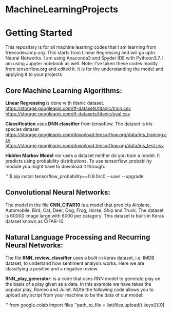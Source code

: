 # MachineLearningProjects


# Getting Started

This repositary is for all machine learning codes that I am learning from freecodecamp.org.
This starts from Linear Regressing and will go upto Neural Networks.
I am using Anaconda3 and Spyder IDE with Pythoon3.7. I am using Jupyter notebook as well.
Note: I've taken these codes mostly from tensorflow.org and edited it. It is for the understanding the model and applying it to your projects


## Core Machine Learning Algorithms: 

**Linear Regressing** is done with titanic dataset.
https://storage.googleapis.com/tf-datasets/titanic/train.csv
https://storage.googleapis.com/tf-datasets/titanic/eval.csv

**Classification** uses **DNN classifier** from tensoflow. The dataset is iris species dataset
https://storage.googleapis.com/download.tensorflow.org/data/iris_training.csv
https://storage.googleapis.com/download.tensorflow.org/data/iris_test.csv

**Hidden Markov Model** nor uses a dataset neither do you train a model. It predicts using probability distributions. 
To use tensorflow_probability module you might have to download it through:


'<addr>' $ pip install tensorflow_probability==0.8.0rc0 --user --upgrade

## Convolutional Neural Networks:

The model in the file **CNN_CIFAR10** is a model that predicts Airplane, Automobile, Bird, Cat, Deer, Dog, Frog, Horse, Ship and Truck.
The dataset is 60000 image large with 6000 per catagory. This dataset is built-in Keras dataset known as CIFAR-10.

## Natural Language Processing and Recurring Neural Networks:

The file **RNN_review_classifier** uses a built-in keras dataset, i.e. IMDB dataset, to undertand how sentiment analysis works. Here we are classifying a positive and a negative review.

**RNN_play_generator:** is a code that uses RNN model to generate play on the basis of a play given as a data. In this example we have takes the popular play, Romeo and Juliet. NOte the following code allows you to upload any script from your machine to be the data of our model:


'<addr>' from google.colab import files
'<addr>'path_to_file = list(files.upload().keys())[0]

